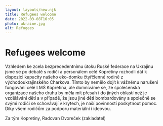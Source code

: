```yaml
---
layout: layouts/new.njk
title: Refugees welcome
date: 2022-03-08T16:05
photo: ukraine.jpg
alt: Refugees
---
```


# Refugees welcome

Vzhledem ke zcela bezprecedentnímu útoku Ruské federace na Ukrajinu jsme se po debatě s rodiči a personálem celé Kopretiny rozhodli dát k dispozici kapacity našeho eko-domku čtyřčlenné rodině z východoukrajinského Charkova. Tímto by nemělo dojít k vážnému narušení fungování celé LMŠ Kopretina, ale domníváme se, že společenská organizace našeho druhu by měla mít přesah i do jiných oblastí než je vzdělávání dětí a v případě, že jsou jiné děti bombardovány a společně se svými rodiči se schovávají v krytech, je naší povinností poskytnout pomoc. Díky všem rodičům za podporu materiální i ideovou.

Za tým Kopretiny,
Radovan Dvoreček (zakladatel)



